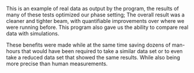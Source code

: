 This is an example of real data as output by the program, the results of many of these tests optimized our phase setting;
  The overall result was a cleaner and tighter beam, with quantifiable improvements over where we were running before.
  This program also gave us the ability to compare real data with simulations. 
  
These benefits were made while at the same time saving dozens of man-hours that would have been required to take a similar
data set or to even take a reduced data set that showed the same results. While also being more precise than human measurements.
